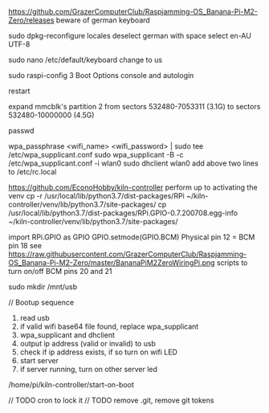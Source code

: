 https://github.com/GrazerComputerClub/Raspjamming-OS_Banana-Pi-M2-Zero/releases
beware of german keyboard

sudo dpkg-reconfigure locales
deselect german with space
select en-AU UTF-8

sudo nano /etc/default/keyboard
change to us

sudo raspi-config
3 Boot Options
console and autologin

restart

expand mmcblk's partition 2
from sectors 532480-7053311 (3.1G)
to sectors 532480-10000000 (4.5G)

passwd

wpa_passphrase <wifi_name> <wifi_password> | sudo tee /etc/wpa_supplicant.conf
sudo wpa_supplicant -B -c /etc/wpa_supplicant.conf -i wlan0
sudo dhclient wlan0
add above two lines to /etc/rc.local

https://github.com/EconoHobby/kiln-controller
perform up to activating the venv
cp -r /usr/local/lib/python3.7/dist-packages/RPi ~/kiln-controller/venv/lib/python3.7/site-packages/
cp /usr/local/lib/python3.7/dist-packages/RPi.GPIO-0.7.200708.egg-info ~/kiln-controller/venv/lib/python3.7/site-packages/

import RPi.GPIO as GPIO
GPIO.setmode(GPIO.BCM)
Physical pin 12 = BCM pin 18
see https://raw.githubusercontent.com/GrazerComputerClub/Raspjamming-OS_Banana-Pi-M2-Zero/master/BananaPiM2ZeroWiringPi.png
scripts to turn on/off BCM pins 20 and 21

sudo mkdir /mnt/usb


// Bootup sequence
1. read usb
2. if valid wifi base64 file found, replace wpa_supplicant
3. wpa_supplicant and dhclient
4. output ip address (valid or invalid) to usb
5. check if ip address exists, if so turn on wifi LED
6. start server
7. if server running, turn on other server led

/home/pi/kiln-controller/start-on-boot

// TODO cron to lock it
// TODO remove .git, remove git tokens